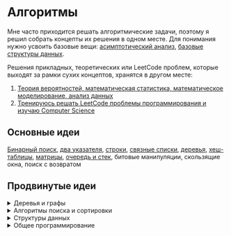 # Алгоритмы

Мне часто приходится решать алгоритмические задачи, поэтому я решил собрать концепты их решения в одном месте. Для понимания нужно усвоить базовые вещи: 
<a href="./Асимптотический анализ.ipynb">асимптотический анализ</a>, <a href="./Базовые структуры данных.ipynb">базовые структуры данных</a>.

Решения прикладных, теоретических или LeetCode проблем, которые выходят за рамки сухих концептов, хранятся в другом месте:

1. <a href="https://github.com/funcid/data-science">Теория вероятностей, математическая статистика, математическое моделирование, анализ данных</a>
2. <a href="https://github.com/funcid/leetcode-training">Тренируюсь решать LeetCode проблемы программирования и изучаю Computer Science</a>

## Основные идеи
<a href="./Бинарный поиск.ipynb">Бинарный поиск</a>, 
<a href="./Два указателя.ipynb">два указателя</a>, 
<a href="./Строки.ipynb">строки</a>, 
<a href="./Связные списки.ipynb">связные списки</a>, 
<a href="./Деревья.ipynb">деревья</a>, 
<a href="./Хеш-таблицы.ipynb">хеш-таблицы</a>, 
<a href="./Матрицы.ipynb">матрицы</a>, 
<a href="./Очередь и стек.ipynb">очередь и стек</a>, 
битовые манипуляции, 
скользящие окна,
поиск с возвратом

## Продвинутые идеи

<details><summary>Деревья и графы</summary>
  
- **DFS / BFS**
- **Префиксное дерево**
- **Суффиксное дерево**
- **Quad дерево**
- **Дерево отрезков**
- **Система непересекающихся множеств**
- **Дерево Меркла**
- **B / B+ дерево**
- **LSM дерево**
- **Splay дерево**

</details>

<details><summary>Алгоритмы поиска и сортировки</summary>
  
- **Алгоритмы Ли / Дейкстры / Флойда-Уоршелла**
- **Топологическая сортировка**
- **Алгоритм Кадане**
- **Алгоритм Кнута-Морриса-Пратта**
- **Quick select**

</details>

<details><summary>Структуры данных</summary>
  
- **Персистентные структуры данных**
- **Фильтр Блума**
- **Битовая карта**
- **Кольцевой буфер**
- **Фибоначчиева куча**

</details>

<details><summary>Общее программирование</summary>
  
- **Динамическое программирование**
- **Жадные алгоритмы**

</details>
